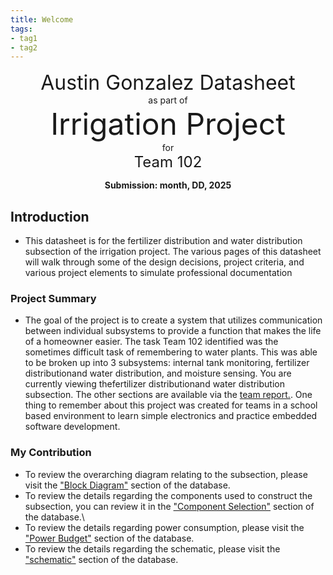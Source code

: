 ```yaml
---
title: Welcome
tags:
- tag1
- tag2
---
```

<center>
<font size= "6">Austin Gonzalez Datasheet </font><br>
as part of<br>
<font size= "8"> Irrigation Project</font><br>
for<br>
<font size= "5"> Team 102 </font><br>

**Submission: month, DD, 2025**
</center>

## Introduction

* This datasheet is for the fertilizer distribution and water distribution subsection of the irrigation project. The various pages of this datasheet will walk through some of the design decisions, project criteria, and various project elements to simulate professional documentation

### Project Summary

* The goal of the project is to create a system that utilizes communication between individual subsystems to provide a function that makes the life of a homeowner easier. The task Team 102 identified was the sometimes difficult task of remembering to water plants. This was able to be broken up into 3 subsystems: internal tank monitoring, fertilizer distributionand water distribution, and moisture sensing. You are currently viewing thefertilizer distributionand water distribution subsection. The other sections are available via the [team report.](https://egr304-2025-f-102.github.io/). One thing to remember about this project was created for teams in a school based environment to learn simple electronics and practice embedded software development. 


### My Contribution

* To review the overarching diagram relating to the subsection, please visit the ["Block Diagram"](https://austingonzalez-egr304.github.io/01-Block-Diagram/Block-Diagram/) section of the database.
* To review the details regarding the components used to construct the subsection, you can review it in the ["Component Selection"](https://austingonzalez-egr304.github.io/02-Component-Selection/Component-Selection/) section of the database.\
* To review the details regarding power consumption, please visit the ["Power Budget"](https://austingonzalez-egr304.github.io/02-Component-Selection/Component-Selection/) section of the database.
* To review the details regarding the schematic, please visit the ["schematic"](https://austingonzalez-egr304.github.io/04-Schematic/schematic/) section of the database.